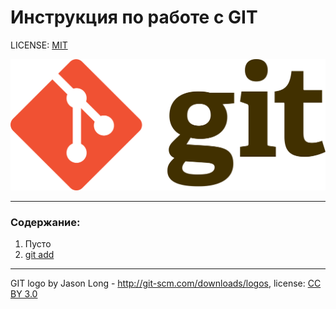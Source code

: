 # Инструкция по работе с GIT

LICENSE: [MIT](./license.md)

![](./assets/1920px-Git-logo.svg.png)

---

### Содержание:
1. Пусто
2. [git add](./add.md)

---

GIT logo by Jason Long - http://git-scm.com/downloads/logos, license: [CC BY 3.0](https://creativecommons.org/licenses/by/3.0/)
